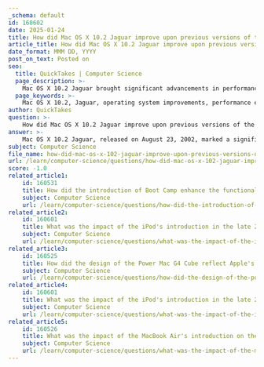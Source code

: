 ```yaml
---
_schema: default
id: 160602
date: 2025-01-24
title: How did Mac OS X 10.2 Jaguar improve upon previous versions of the operating system?
article_title: How did Mac OS X 10.2 Jaguar improve upon previous versions of the operating system?
date_format: MMM DD, YYYY
post_on_text: Posted on
seo:
  title: QuickTakes | Computer Science
  page_description: >-
    Mac OS X 10.2 Jaguar brought significant advancements in performance, user interface, and new applications, enhancing overall usability and design over its predecessor.
  page_keywords: >-
    Mac OS X 10.2, Jaguar, operating system improvements, performance enhancements, user interface enhancements, Quartz Extreme, hardware acceleration, new applications, iChat, Address Book, startup changes, system features
author: QuickTakes
question: >-
    How did Mac OS X 10.2 Jaguar improve upon previous versions of the operating system?
answer: >-
    Mac OS X 10.2 Jaguar, released on August 23, 2002, marked a significant advancement over its predecessor, Mac OS X 10.1. Here are the key improvements and features introduced in Jaguar:\n\n1. **Performance Enhancements**: Jaguar brought substantial raw performance improvements, making the operating system faster and more responsive. This was particularly noticeable in applications and system operations.\n\n2. **User Interface Enhancements**: The update included over 150 user-interface enhancements, contributing to a sleeker and more modern look. These enhancements improved the overall user experience and made the system more visually appealing.\n\n3. **Quartz Extreme**: One of the standout features of Jaguar was the introduction of Quartz Extreme, which allowed for hardware-accelerated graphics rendering. This feature enabled compositing graphics directly on supported video cards (such as the ATI Radeon or Nvidia GeForce2 MX) with at least 16 MB of VRAM, resulting in smoother graphics and improved performance in graphic-intensive applications.\n\n4. **New Applications**: Jaguar introduced several new applications, including:\n   - **iChat**: An instant messaging client that allowed users to communicate with others using AIM (AOL Instant Messenger) and later supported other protocols.\n   - **Address Book**: A system-wide repository for contact information, making it easier for users to manage their contacts across different applications.\n\n5. **Startup Changes**: The traditional "Happy Mac" icon that appeared during the startup sequence for nearly 18 years was replaced with a large grey Apple logo, marking a visual shift in the boot process.\n\n6. **Enhanced Features**: Jaguar also included improvements to existing features, such as better support for networking and file sharing, enhanced printing capabilities, and improved support for various hardware peripherals.\n\nOverall, Mac OS X 10.2 Jaguar represented a significant step forward in terms of performance, usability, and visual design, setting a strong foundation for future versions of the operating system.
subject: Computer Science
file_name: how-did-mac-os-x-102-jaguar-improve-upon-previous-versions-of-the-operating-system.md
url: /learn/computer-science/questions/how-did-mac-os-x-102-jaguar-improve-upon-previous-versions-of-the-operating-system
score: -1.0
related_article1:
    id: 160531
    title: How did the introduction of Boot Camp enhance the functionality of Mac computers?
    subject: Computer Science
    url: /learn/computer-science/questions/how-did-the-introduction-of-boot-camp-enhance-the-functionality-of-mac-computers
related_article2:
    id: 160601
    title: What was the impact of the iPod's introduction in the late 2000s on Apple's product lineup?
    subject: Computer Science
    url: /learn/computer-science/questions/what-was-the-impact-of-the-ipods-introduction-in-the-late-2000s-on-apples-product-lineup
related_article3:
    id: 160525
    title: How did the design of the Power Mac G4 Cube reflect Apple's hardware innovation strategy?
    subject: Computer Science
    url: /learn/computer-science/questions/how-did-the-design-of-the-power-mac-g4-cube-reflect-apples-hardware-innovation-strategy
related_article4:
    id: 160601
    title: What was the impact of the iPod's introduction in the late 2000s on Apple's product lineup?
    subject: Computer Science
    url: /learn/computer-science/questions/what-was-the-impact-of-the-ipods-introduction-in-the-late-2000s-on-apples-product-lineup
related_article5:
    id: 160526
    title: What was the impact of the MacBook Air's introduction on the laptop market?
    subject: Computer Science
    url: /learn/computer-science/questions/what-was-the-impact-of-the-macbook-airs-introduction-on-the-laptop-market
---
```


&nbsp;